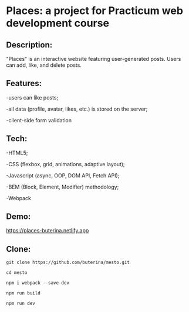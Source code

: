 # Places: a project for Practicum web development course

## Description:

"Places" is an interactive website featuring user-generated posts. Users can add, like, and delete posts.

## Features:

-users can like posts;

-all data (profile, avatar, likes, etc.) is stored on the server;

-client-side form validation


## Tech:

-HTML5;

-CSS (flexbox, grid, animations, adaptive layout);

-Javascript (async, OOP, DOM API, Fetch API);

-BEM (Block, Element, Modifier) methodology;

-Webpack

## Demo:

https://places-buterina.netlify.app

## Clone:

```
git clone https://github.com/buterina/mesto.git

cd mesto

npm i webpack --save-dev

npm run build

npm run dev
```
